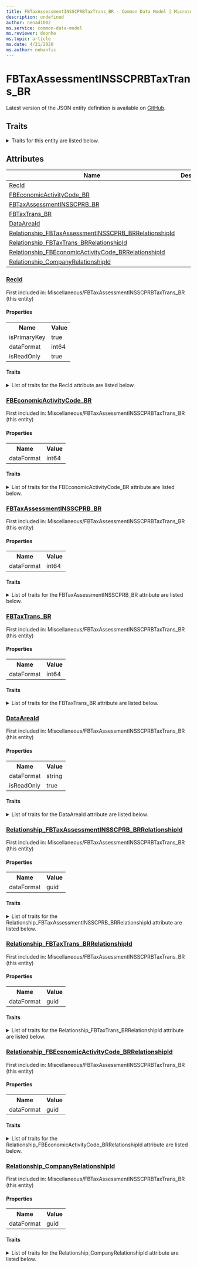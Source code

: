 ```yaml
---
title: FBTaxAssessmentINSSCPRBTaxTrans_BR - Common Data Model | Microsoft Docs
description: undefined
author: nenad1002
ms.service: common-data-model
ms.reviewer: deonhe
ms.topic: article
ms.date: 4/21/2020
ms.author: nebanfic
---
```


# FBTaxAssessmentINSSCPRBTaxTrans_BR

  
 Latest version of the JSON entity definition is available on <a href="https://github.com/Microsoft/CDM/tree/master/schemaDocuments/core/operationsCommon/Tables/Finance/FiscalBooksBrazil/Miscellaneous/FBTaxAssessmentINSSCPRBTaxTrans_BR.cdm.json" target="_blank">GitHub</a>.  

## Traits

<details>
<summary>Traits for this entity are listed below.  
</summary>

**is.identifiedBy**  
  names a specifc identity attribute to use with an entity  <table><tr><th>Parameter</th><th>Value</th><th>Data type</th><th>Explanation</th></tr><tr><td>attribute</td><td>[FBTaxAssessmentINSSCPRBTaxTrans_BR/(resolvedAttributes)/RecId](#RecId)</td><td>attribute</td><td></td></tr></table>

**is.CDM.entityVersion**  
  <table><tr><th>Parameter</th><th>Value</th><th>Data type</th><th>Explanation</th></tr><tr><td>versionNumber</td><td>"1.0.0"</td><td>string</td><td>semantic version number of the entity</td></tr></table>

**is.application.releaseVersion**  
  <table><tr><th>Parameter</th><th>Value</th><th>Data type</th><th>Explanation</th></tr><tr><td>releaseVersion</td><td>"10.0.13.0"</td><td>string</td><td>semantic version number of the application introducing this entity</td></tr></table>

</details>

## Attributes

|Name|Description|First Included in Instance|
|---|---|---|
|[RecId](#RecId)||<a href="FBTaxAssessmentINSSCPRBTaxTrans_BR.md" target="_blank">Miscellaneous/FBTaxAssessmentINSSCPRBTaxTrans_BR</a>|
|[FBEconomicActivityCode_BR](#FBEconomicActivityCode_BR)||<a href="FBTaxAssessmentINSSCPRBTaxTrans_BR.md" target="_blank">Miscellaneous/FBTaxAssessmentINSSCPRBTaxTrans_BR</a>|
|[FBTaxAssessmentINSSCPRB_BR](#FBTaxAssessmentINSSCPRB_BR)||<a href="FBTaxAssessmentINSSCPRBTaxTrans_BR.md" target="_blank">Miscellaneous/FBTaxAssessmentINSSCPRBTaxTrans_BR</a>|
|[FBTaxTrans_BR](#FBTaxTrans_BR)||<a href="FBTaxAssessmentINSSCPRBTaxTrans_BR.md" target="_blank">Miscellaneous/FBTaxAssessmentINSSCPRBTaxTrans_BR</a>|
|[DataAreaId](#DataAreaId)||<a href="FBTaxAssessmentINSSCPRBTaxTrans_BR.md" target="_blank">Miscellaneous/FBTaxAssessmentINSSCPRBTaxTrans_BR</a>|
|[Relationship_FBTaxAssessmentINSSCPRB_BRRelationshipId](#Relationship_FBTaxAssessmentINSSCPRB_BRRelationshipId)||<a href="FBTaxAssessmentINSSCPRBTaxTrans_BR.md" target="_blank">Miscellaneous/FBTaxAssessmentINSSCPRBTaxTrans_BR</a>|
|[Relationship_FBTaxTrans_BRRelationshipId](#Relationship_FBTaxTrans_BRRelationshipId)||<a href="FBTaxAssessmentINSSCPRBTaxTrans_BR.md" target="_blank">Miscellaneous/FBTaxAssessmentINSSCPRBTaxTrans_BR</a>|
|[Relationship_FBEconomicActivityCode_BRRelationshipId](#Relationship_FBEconomicActivityCode_BRRelationshipId)||<a href="FBTaxAssessmentINSSCPRBTaxTrans_BR.md" target="_blank">Miscellaneous/FBTaxAssessmentINSSCPRBTaxTrans_BR</a>|
|[Relationship_CompanyRelationshipId](#Relationship_CompanyRelationshipId)||<a href="FBTaxAssessmentINSSCPRBTaxTrans_BR.md" target="_blank">Miscellaneous/FBTaxAssessmentINSSCPRBTaxTrans_BR</a>|

### <a href=#RecId name="RecId">RecId</a>

First included in: Miscellaneous/FBTaxAssessmentINSSCPRBTaxTrans_BR (this entity)  

#### Properties

<table><tr><th>Name</th><th>Value</th></tr><tr><td>isPrimaryKey</td><td>true</td></tr><tr><td>dataFormat</td><td>int64</td></tr><tr><td>isReadOnly</td><td>true</td></tr></table>

#### Traits

<details>
<summary>List of traits for the RecId attribute are listed below.</summary>

**is.dataFormat.integer**  
**is.dataFormat.big**  
**is.identifiedBy**  
names a specifc identity attribute to use with an entity  <table><tr><th>Parameter</th><th>Value</th><th>Data type</th><th>Explanation</th></tr><tr><td>attribute</td><td>[FBTaxAssessmentINSSCPRBTaxTrans_BR/(resolvedAttributes)/RecId](#RecId)</td><td>attribute</td><td></td></tr></table>

**is.readOnly**  
**is.dataFormat.integer**  
**is.dataFormat.big**  
</details>

### <a href=#FBEconomicActivityCode_BR name="FBEconomicActivityCode_BR">FBEconomicActivityCode_BR</a>

First included in: Miscellaneous/FBTaxAssessmentINSSCPRBTaxTrans_BR (this entity)  

#### Properties

<table><tr><th>Name</th><th>Value</th></tr><tr><td>dataFormat</td><td>int64</td></tr></table>

#### Traits

<details>
<summary>List of traits for the FBEconomicActivityCode_BR attribute are listed below.</summary>

**is.dataFormat.integer**  
**is.dataFormat.big**  
**is.dataFormat.integer**  
**is.dataFormat.big**  
</details>

### <a href=#FBTaxAssessmentINSSCPRB_BR name="FBTaxAssessmentINSSCPRB_BR">FBTaxAssessmentINSSCPRB_BR</a>

First included in: Miscellaneous/FBTaxAssessmentINSSCPRBTaxTrans_BR (this entity)  

#### Properties

<table><tr><th>Name</th><th>Value</th></tr><tr><td>dataFormat</td><td>int64</td></tr></table>

#### Traits

<details>
<summary>List of traits for the FBTaxAssessmentINSSCPRB_BR attribute are listed below.</summary>

**is.dataFormat.integer**  
**is.dataFormat.big**  
**is.dataFormat.integer**  
**is.dataFormat.big**  
</details>

### <a href=#FBTaxTrans_BR name="FBTaxTrans_BR">FBTaxTrans_BR</a>

First included in: Miscellaneous/FBTaxAssessmentINSSCPRBTaxTrans_BR (this entity)  

#### Properties

<table><tr><th>Name</th><th>Value</th></tr><tr><td>dataFormat</td><td>int64</td></tr></table>

#### Traits

<details>
<summary>List of traits for the FBTaxTrans_BR attribute are listed below.</summary>

**is.dataFormat.integer**  
**is.dataFormat.big**  
**is.dataFormat.integer**  
**is.dataFormat.big**  
</details>

### <a href=#DataAreaId name="DataAreaId">DataAreaId</a>

First included in: Miscellaneous/FBTaxAssessmentINSSCPRBTaxTrans_BR (this entity)  

#### Properties

<table><tr><th>Name</th><th>Value</th></tr><tr><td>dataFormat</td><td>string</td></tr><tr><td>isReadOnly</td><td>true</td></tr></table>

#### Traits

<details>
<summary>List of traits for the DataAreaId attribute are listed below.</summary>

**is.dataFormat.character**  
**is.dataFormat.big**  
**is.dataFormat.array**  
**is.readOnly**  
**is.dataFormat.character**  
**is.dataFormat.array**  
</details>

### <a href=#Relationship_FBTaxAssessmentINSSCPRB_BRRelationshipId name="Relationship_FBTaxAssessmentINSSCPRB_BRRelationshipId">Relationship_FBTaxAssessmentINSSCPRB_BRRelationshipId</a>

First included in: Miscellaneous/FBTaxAssessmentINSSCPRBTaxTrans_BR (this entity)  

#### Properties

<table><tr><th>Name</th><th>Value</th></tr><tr><td>dataFormat</td><td>guid</td></tr></table>

#### Traits

<details>
<summary>List of traits for the Relationship_FBTaxAssessmentINSSCPRB_BRRelationshipId attribute are listed below.</summary>

**is.dataFormat.character**  
**is.dataFormat.big**  
**is.dataFormat.array**  
**is.dataFormat.guid**  
**means.identity.entityId**  
**is.linkedEntity.identifier**  
Marks the attribute(s) that hold foreign key references to a linked (used as an attribute) entity. This attribute is added to the resolved entity to enumerate the referenced entities.  <table><tr><th>Parameter</th><th>Value</th><th>Data type</th><th>Explanation</th></tr><tr><td>entityReferences</td><td><table><tr><th>entityReference</th><th>attributeReference</th></tr><tr><td><a href="FBTaxAssessmentINSSCPRB_BR.md" target="_blank">/core/operationsCommon/Tables/Finance/FiscalBooksBrazil/Miscellaneous/FBTaxAssessmentINSSCPRB_BR.cdm.json/FBTaxAssessmentINSSCPRB_BR</a></td><td><a href="FBTaxAssessmentINSSCPRB_BR.md#RecId" target="_blank">RecId</a></td></tr></table></td><td>entity</td><td>a reference to the constant entity holding the list of entity references</td></tr></table>

**is.dataFormat.guid**  
**is.dataFormat.character**  
**is.dataFormat.array**  
</details>

### <a href=#Relationship_FBTaxTrans_BRRelationshipId name="Relationship_FBTaxTrans_BRRelationshipId">Relationship_FBTaxTrans_BRRelationshipId</a>

First included in: Miscellaneous/FBTaxAssessmentINSSCPRBTaxTrans_BR (this entity)  

#### Properties

<table><tr><th>Name</th><th>Value</th></tr><tr><td>dataFormat</td><td>guid</td></tr></table>

#### Traits

<details>
<summary>List of traits for the Relationship_FBTaxTrans_BRRelationshipId attribute are listed below.</summary>

**is.dataFormat.character**  
**is.dataFormat.big**  
**is.dataFormat.array**  
**is.dataFormat.guid**  
**means.identity.entityId**  
**is.linkedEntity.identifier**  
Marks the attribute(s) that hold foreign key references to a linked (used as an attribute) entity. This attribute is added to the resolved entity to enumerate the referenced entities.  <table><tr><th>Parameter</th><th>Value</th><th>Data type</th><th>Explanation</th></tr><tr><td>entityReferences</td><td><table><tr><th>entityReference</th><th>attributeReference</th></tr><tr><td><a href="../Transaction/FBTaxTrans_BR.md" target="_blank">/core/operationsCommon/Tables/Finance/FiscalBooksBrazil/Transaction/FBTaxTrans_BR.cdm.json/FBTaxTrans_BR</a></td><td><a href="../Transaction/FBTaxTrans_BR.md#RecId" target="_blank">RecId</a></td></tr></table></td><td>entity</td><td>a reference to the constant entity holding the list of entity references</td></tr></table>

**is.dataFormat.guid**  
**is.dataFormat.character**  
**is.dataFormat.array**  
</details>

### <a href=#Relationship_FBEconomicActivityCode_BRRelationshipId name="Relationship_FBEconomicActivityCode_BRRelationshipId">Relationship_FBEconomicActivityCode_BRRelationshipId</a>

First included in: Miscellaneous/FBTaxAssessmentINSSCPRBTaxTrans_BR (this entity)  

#### Properties

<table><tr><th>Name</th><th>Value</th></tr><tr><td>dataFormat</td><td>guid</td></tr></table>

#### Traits

<details>
<summary>List of traits for the Relationship_FBEconomicActivityCode_BRRelationshipId attribute are listed below.</summary>

**is.dataFormat.character**  
**is.dataFormat.big**  
**is.dataFormat.array**  
**is.dataFormat.guid**  
**means.identity.entityId**  
**is.linkedEntity.identifier**  
Marks the attribute(s) that hold foreign key references to a linked (used as an attribute) entity. This attribute is added to the resolved entity to enumerate the referenced entities.  <table><tr><th>Parameter</th><th>Value</th><th>Data type</th><th>Explanation</th></tr><tr><td>entityReferences</td><td><table><tr><th>entityReference</th><th>attributeReference</th></tr><tr><td><a href="FBEconomicActivityCode_BR.md" target="_blank">/core/operationsCommon/Tables/Finance/FiscalBooksBrazil/Miscellaneous/FBEconomicActivityCode_BR.cdm.json/FBEconomicActivityCode_BR</a></td><td><a href="FBEconomicActivityCode_BR.md#RecId" target="_blank">RecId</a></td></tr></table></td><td>entity</td><td>a reference to the constant entity holding the list of entity references</td></tr></table>

**is.dataFormat.guid**  
**is.dataFormat.character**  
**is.dataFormat.array**  
</details>

### <a href=#Relationship_CompanyRelationshipId name="Relationship_CompanyRelationshipId">Relationship_CompanyRelationshipId</a>

First included in: Miscellaneous/FBTaxAssessmentINSSCPRBTaxTrans_BR (this entity)  

#### Properties

<table><tr><th>Name</th><th>Value</th></tr><tr><td>dataFormat</td><td>guid</td></tr></table>

#### Traits

<details>
<summary>List of traits for the Relationship_CompanyRelationshipId attribute are listed below.</summary>

**is.dataFormat.character**  
**is.dataFormat.big**  
**is.dataFormat.array**  
**is.dataFormat.guid**  
**means.identity.entityId**  
**is.linkedEntity.identifier**  
Marks the attribute(s) that hold foreign key references to a linked (used as an attribute) entity. This attribute is added to the resolved entity to enumerate the referenced entities.  <table><tr><th>Parameter</th><th>Value</th><th>Data type</th><th>Explanation</th></tr><tr><td>entityReferences</td><td><table><tr><th>entityReference</th><th>attributeReference</th></tr><tr><td><a href="../../Ledger/Main/CompanyInfo.md" target="_blank">/core/operationsCommon/Tables/Finance/Ledger/Main/CompanyInfo.cdm.json/CompanyInfo</a></td><td><a href="../../Ledger/Main/CompanyInfo.md#RecId" target="_blank">RecId</a></td></tr></table></td><td>entity</td><td>a reference to the constant entity holding the list of entity references</td></tr></table>

**is.dataFormat.guid**  
**is.dataFormat.character**  
**is.dataFormat.array**  
</details>
